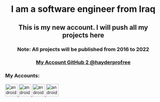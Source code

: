 <h1 align="center">I am a software engineer from Iraq </h1>


<h2 align="center">This is my new account. I will push all my projects here</h2>

<h3 align="center">Note: All projects will be published from 2016 to 2022
 </h3>
 
 <h3 align="center">
 <a align="center" href="https://github.com/hayderprofree" target="_blank" rel="noreferrer">  My Account GitHub 2 @hayderprofree  </a>

 </h3>

<h3 >My Accounts:</h3>
<p align="left"> 
 
  <a href="https://hayderzaeem.com" target="_blank" rel="noreferrer"> 
  <img src="https://user-images.githubusercontent.com/89451982/193417592-b5c33e7d-3714-4567-9337-0e6b9f8dc5bf.png" alt="android" width="40" height="40"/> 
 </a> 
 
 <a href="https://t.me/hayderzaeem" target="_blank" rel="noreferrer"> 
  <img src="https://user-images.githubusercontent.com/89451982/193417437-c766c05f-f6f4-4242-9e84-550e5ad168b6.png" alt="android" width="40" height="40"/> 
 </a> 
 
  <a href="https://www.linkedin.com/in/hayder-zaeem-065370242/" target="_blank" rel="noreferrer"> 
  <img src="https://user-images.githubusercontent.com/89451982/193417503-0439e00b-937a-43b5-8a47-ea5d91edbff5.png" alt="android" width="40" height="40"/> 
 </a> 
 
  <a href="https://twitter.com/hayderzaeem" target="_blank" rel="noreferrer"> 
  <img src="https://user-images.githubusercontent.com/89451982/193417494-eb8d64c7-391c-463e-a1b1-b8d6fc44cc5e.png" alt="android" width="40" height="40"/> 
 </a> 
 </p>



